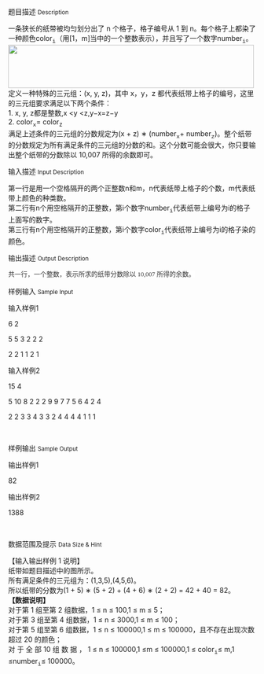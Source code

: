 <div class="panel panel-default">
<div class="area-title">
<span>
题目描述
<small>Description</small>
</span></div>
<div class="panel-body">

<p><span style=""><span style="">一条狭长的纸带被均匀划分出了 n 个格子，格子编号从 1 到 n。每个格子上都染了一种颜色color</span><sub style="font-family: Monaco, Menlo, Consolas, 'Courier New', monospace;">i</sub><span style="">（用[1，m]当中的一个整数表示），并且写了一个数字number</span><sub style="font-family: Monaco, Menlo, Consolas, 'Courier New', monospace;">i</sub><span style="">。</span><br style="font-family: Monaco, Menlo, Consolas, 'Courier New', monospace;"></span><img height="88" src="/source/codevs/codevs-5131/img/aHR0cDovL3d3dy5qb3lvaS5jbi9wcm9ibGVtL2NvZGV2cy01MTMxL2h0dHA6Ly81MndlaWtlLmVpY3AubmV0OjgxL2ltYWdlcy9tZWRpYS91cGxvYWRzL2ltYWdlcy8yMDE1XzExXzhfMTNfMTZfNTUuSlBFRw==.JPEG" style="font-family: Monaco, Menlo, Consolas, 'Courier New', monospace;" width="500"><br style="font-family: Monaco, Menlo, Consolas, 'Courier New', monospace;"><span style=""><span style="">定义一种特殊的三元组：(x, y, z)，其中 x，y，z 都代表纸带上格子的编号，这里的三元组要求满足以下两个条件：</span><br style="font-family: Monaco, Menlo, Consolas, 'Courier New', monospace;"><span style="">1. x, y, z都是整数,x &lt;y &lt;z,y−x=z−y</span><br style="font-family: Monaco, Menlo, Consolas, 'Courier New', monospace;"><span style="">2. color</span><sub style="font-family: Monaco, Menlo, Consolas, 'Courier New', monospace;">x</sub><span style="">= color<sub style="">z<br></sub>满足上述条件的三元组的分数规定为(x + z) ∗ (number</span><sub style="font-family: Monaco, Menlo, Consolas, 'Courier New', monospace;">x</sub><span style="">+ number</span><sub style="font-family: Monaco, Menlo, Consolas, 'Courier New', monospace;">z</sub><span style="">)。整个纸带的分数规定为所有满足条件的三元组的分数的和。这个分数可能会很大，你只要输出整个纸带的分数除以 10,007 所得的余数即可。</span></span></p>

</div>
</div>

<div class="panel panel-default">
<div class="area-title">
<span>
输入描述
<small>Input Description</small>
</span></div>
<div class="panel-body">
<p><span style=""><span style="">第一行是用一个空格隔开的两个正整数n和m，n代表纸带上格子的个数，m代表纸带上颜色的种类数。</span><br style="font-family: Monaco, Menlo, Consolas, 'Courier New', monospace;"><span style="">第二行有n个用空格隔开的正整数，第i个数字number</span><sub style="font-family: Monaco, Menlo, Consolas, 'Courier New', monospace;">i</sub><span style="">代表纸带上编号为i的格子上面写的数字。</span><br style="font-family: Monaco, Menlo, Consolas, 'Courier New', monospace;"><span style="">第三行有n个用空格隔开的正整数，第i个数字color</span><sub style="font-family: Monaco, Menlo, Consolas, 'Courier New', monospace;">i</sub><span style="">代表纸带上编号为i的格子染的颜色。</span></span></p>

</div>
</div>
<div  class="panel panel-default">
<div class="area-title">
<span>
输出描述
<small>Output Description</small>
</span></div>
<div class="panel-body">

<p><span style="color: rgb(51, 51, 51); font-family: 微软雅黑, &#39;Microsoft YaHei&#39;; font-size: 13px; line-height: 20px; white-space: pre-wrap; background-color: rgb(255, 255, 255); ">共一行，一个整数，表示所求的纸带分数除以 10,007 所得的余数。</span></p>

</div>
</div>


<div class="panel panel-default">
<div class="area-title">
<span>
样例输入
<small>Sample Input</small>
</span></div>
<div class="panel-body">
<p><span style="">输入样例1<br></span></p><p><span style="">6 2</span></p><p><span style="">5 5 3 2 2 2</span></p><p><span style="">2 2 1 1 2 1</span></p><p><span style="">输入样例2</span></p><p><span style="">15 4</span></p><p><span style="">5 10 8 2 2 2 9 9 7 7 5 6 4 2 4</span></p><p><span style="">2 2 3 3 4 3 3 2 4 4 4 4 1 1 1</span></p><p><br></p>

</div>
</div>

<div class="panel panel-default">
<div class="area-title">
<span>
样例输出
<small>Sample Output</small>
</span></div>
<div class="panel-body">
<p><span style="">输出样例1</span></p><p><span style="">82</span></p><p><span style="">输出样例2</span></p><p><span style="">1388</span></p><p><br></p>

</div>
</div>

<div class="panel panel-default">
<div class="area-title">
<span>
数据范围及提示
<small>Data Size & Hint</small>
</span></div>
<div class="panel-body">
<p><span style="">【输入输出样例 1 说明】</span><span style=""><br style="font-family: Monaco, Menlo, Consolas, 'Courier New', monospace;"><span style="">纸带如题目描述中的图所示。</span><br style="font-family: Monaco, Menlo, Consolas, 'Courier New', monospace;"><span style="">所有满足条件的三元组为：(1,3,5),(4,5,6)。</span><br style="font-family: Monaco, Menlo, Consolas, 'Courier New', monospace;"><span style="">所以纸带的分数为(1 + 5) ∗ (5 + 2) + (4 + 6) ∗ (2 + 2) = 42 + 40 = 82。</span><br style="font-family: Monaco, Menlo, Consolas, 'Courier New', monospace;"><span style=""><strong>【数据说明】</strong><br>对于第 1 组至第 2 组数据，1 ≤ n ≤ 100,1 ≤ m ≤ 5；<br>对于第 3 组至第 4 组数据，1 ≤ n ≤ 3000,1 ≤ m ≤ 100；<br>对于第 5 组至第 6 组数据，1 ≤ n ≤ 100000,1 ≤ m ≤ 100000，且不存在出现次数超过 20 的颜色；<br>对 于 全 部 10 组 数 据 ， 1 ≤ n ≤ 100000,1 ≤m ≤ 100000,1 ≤ color</span><sub style="font-family: Monaco, Menlo, Consolas, 'Courier New', monospace;">i</sub><span style="">≤ m,1 ≤number</span><sub style="font-family: Monaco, Menlo, Consolas, 'Courier New', monospace;">i</sub><span style="">≤ 100000。</span></span></p>
</div>
</div>